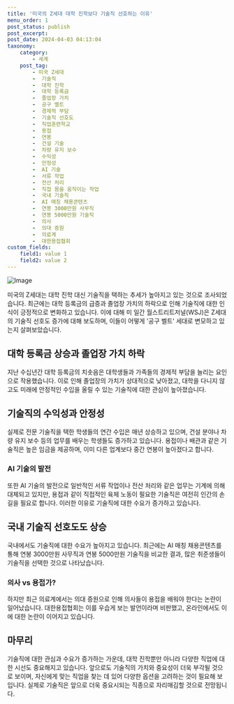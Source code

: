 ```yaml
---
title: '미국의 Z세대 대학 진학보다 기술직 선호하는 이유'
menu_order: 1
post_status: publish
post_excerpt: 
post_date: 2024-04-03 04:13:04
taxonomy:
    category:
        - 세계
    post_tag:
        - 미국 Z세대
        -  기술직
        -  대학 진학
        -  대학 등록금
        -  졸업장 가치
        -  공구 벨트
        -  경제적 부담
        -  기술직 선호도
        -  직업훈련학교
        -  용접
        -  연봉
        -  건설 기술
        -  차량 유지 보수
        -  수익성
        -  안정성
        -  AI 기술
        -  서류 작업
        -  전산 처리
        -  직접 몸을 움직이는 작업
        -  국내 기술직
        -  AI 매칭 채용콘텐츠
        -  연봉 3000만원 사무직
        -  연봉 5000만원 기술직
        -  의사
        -  의대 증원
        -  의료계
        -  대한용접협회
custom_fields:
    field1: value 1
    field2: value 2
---
```


![Image](https://imgnews.pstatic.net/image/277/2024/04/02/0005400634_001_20240402151307762.jpg?type=w647)

미국의 Z세대는 대학 진학 대신 기술직을 택하는 추세가 높아지고 있는 것으로 조사되었습니다. 최근에는 대학 등록금의 급증과 졸업장 가치의 하락으로 인해 기술직에 대한 인식이 긍정적으로 변화하고 있습니다. 이에 대해 미 일간 월스트리트저널(WSJ)은 Z세대의 기술직 선호도 증가에 대해 보도하며, 이들이 어떻게 '공구 벨트' 세대로 변모하고 있는지 살펴보았습니다.
## 대학 등록금 상승과 졸업장 가치 하락
지난 수십년간 대학 등록금의 치솟음은 대학생들과 가족들의 경제적 부담을 늘리는 요인으로 작용했습니다. 이로 인해 졸업장의 가치가 상대적으로 낮아졌고, 대학을 다니지 않고도 미래에 안정적인 수입을 올릴 수 있는 기술직에 대한 관심이 높아졌습니다.
## 기술직의 수익성과 안정성
실제로 전문 기술직을 택한 학생들의 연간 수입은 매년 상승하고 있으며, 건설 분야나 차량 유지 보수 등의 업무를 배우는 학생들도 증가하고 있습니다. 용접이나 배관과 같은 기술직은 높은 임금을 제공하며, 이미 다른 업계보다 중간 연봉이 높아졌다고 합니다.
### AI 기술의 발전
또한 AI 기술의 발전으로 일반적인 서류 작업이나 전산 처리와 같은 업무는 기계에 의해 대체되고 있지만, 용접과 같이 직접적인 육체 노동이 필요한 기술직은 여전히 인간의 손길을 필요로 합니다. 이러한 이유로 기술직에 대한 수요가 증가하고 있습니다.
## 국내 기술직 선호도도 상승
국내에서도 기술직에 대한 수요가 높아지고 있습니다. 최근에는 AI 매칭 채용콘텐츠를 통해 연봉 3000만원 사무직과 연봉 5000만원 기술직을 비교한 결과, 많은 취준생들이 기술직을 선택한 것으로 나타났습니다.
### 의사 vs 용접가?
하지만 최근 의료계에서는 의대 증원으로 인해 의사들이 용접을 배워야 한다는 논란이 일어났습니다. 대한용접협회는 이를 우습게 보는 발언이라며 비판했고, 온라인에서도 이에 대한 논란이 이어지고 있습니다.
## 마무리
기술직에 대한 관심과 수요가 증가하는 가운데, 대학 진학뿐만 아니라 다양한 직업에 대한 시선도 중요해지고 있습니다. 앞으로도 기술직의 가치와 중요성이 더욱 부각될 것으로 보이며, 자신에게 맞는 직업을 찾는 데 있어 다양한 옵션을 고려하는 것이 필요해 보입니다. 실제로 기술직은 앞으로 더욱 중요시되는 직종으로 자리매김할 것으로 전망됩니다.
